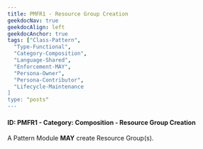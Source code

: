 ```yaml
---
title: PMFR1 - Resource Group Creation
geekdocNav: true
geekdocAlign: left
geekdocAnchor: true
tags: ["Class-Pattern",
  "Type-Functional",
  "Category-Composition",
  "Language-Shared",
  "Enforcement-MAY",
  "Persona-Owner",
  "Persona-Contributor",
  "Lifecycle-Maintenance
]
type: "posts"
---
```


#### ID: PMFR1 - Category: Composition - Resource Group Creation

A Pattern Module **MAY** create Resource Group(s).
